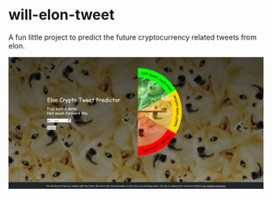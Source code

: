 # will-elon-tweet
A fun little project to predict the future cryptocurrency related tweets from elon.

![alt text](/Screenshot.png)
